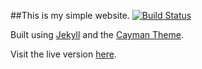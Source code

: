 ##This is my simple website.
[![Build Status](https://travis-ci.org/LukeStorry/LukeStorry.github.io.svg?branch=master)](https://travis-ci.org/LukeStorry/LukeStorry.github.io)

Built using [Jekyll](https://jekyllrb.com/) and the  [Cayman Theme](https://jasonlong.github.io/cayman-theme/).

Visit the live version [here](http://LukeStorry.co.uk).
